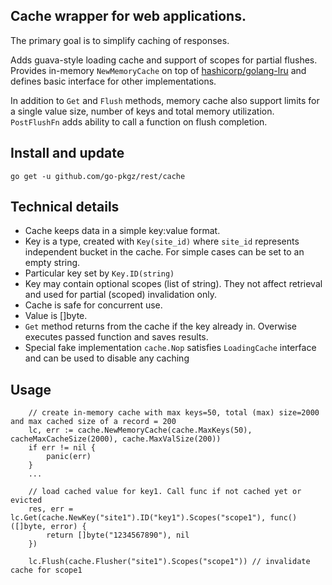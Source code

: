 
## Cache wrapper for web applications. 

The primary goal is to simplify caching of responses. 

Adds guava-style loading cache and support of scopes for partial flushes. 
Provides in-memory `NewMemoryCache` on top of [hashicorp/golang-lru]("https://github.com/hashicorp/golang-lru") and 
defines basic interface for other implementations.

In addition to `Get` and `Flush` methods, memory cache also support limits for a single value size, number of keys and total memory utilization. `PostFlushFn` adds ability to call a function on flush completion.

## Install and update

`go get -u github.com/go-pkgz/rest/cache`

## Technical details

- Cache keeps data in a simple key:value format. 
- Key is a type, created with `Key(site_id)` where `site_id` represents independent bucket in the cache. For simple cases can be set to an empty string.
- Particular key set by `Key.ID(string)`
- Key may contain optional scopes (list of string). They not affect retrieval and used for partial (scoped) invalidation only.
- Cache is safe for concurrent use.
- Value is []byte.
- `Get` method returns from the cache if the key already in. Overwise executes passed function and saves results.
- Special fake implementation `cache.Nop` satisfies `LoadingCache` interface and can be used to disable any caching

## Usage

```golang
    // create in-memory cache with max keys=50, total (max) size=2000 and max cached size of a record = 200
    lc, err := cache.NewMemoryCache(cache.MaxKeys(50), cacheMaxCacheSize(2000), cache.MaxValSize(200)) 
    if err != nil {
        panic(err)
    }
    ...

    // load cached value for key1. Call func if not cached yet or evicted
    res, err = lc.Get(cache.NewKey("site1").ID("key1").Scopes("scope1"), func() ([]byte, error) {
		return []byte("1234567890"), nil
    }) 
    
    lc.Flush(cache.Flusher("site1").Scopes("scope1")) // invalidate cache for scope1
```
